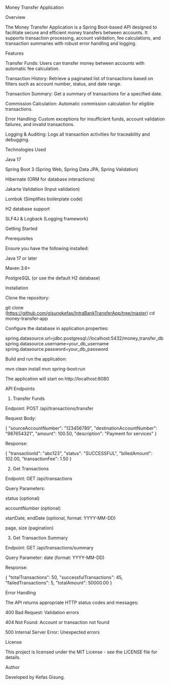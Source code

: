 Money Transfer Application

Overview

The Money Transfer Application is a Spring Boot-based API designed to facilitate secure and efficient money transfers between accounts. It supports transaction processing, account validation, fee calculations, and transaction summaries with robust error handling and logging.

Features

Transfer Funds: Users can transfer money between accounts with automatic fee calculation.

Transaction History: Retrieve a paginated list of transactions based on filters such as account number, status, and date range.

Transaction Summary: Get a summary of transactions for a specified date.

Commission Calculation: Automatic commission calculation for eligible transactions.

Error Handling: Custom exceptions for insufficient funds, account validation failures, and invalid transactions.

Logging & Auditing: Logs all transaction activities for traceability and debugging.

Technologies Used

Java 17

Spring Boot 3 (Spring Web, Spring Data JPA, Spring Validation)

Hibernate (ORM for database interactions)

Jakarta Validation (Input validation)

Lombok (Simplifies boilerplate code)

H2 database support

SLF4J & Logback (Logging framework)

Getting Started

Prerequisites

Ensure you have the following installed:

Java 17 or later

Maven 3.6+

PostgreSQL (or use the default H2 database)

Installation

Clone the repository:

git clone (https://github.com/gisungkefas/IntraBankTransferApp/tree/master)
cd money-transfer-app

Configure the database in application.properties:

spring.datasource.url=jdbc:postgresql://localhost:5432/money_transfer_db
spring.datasource.username=your_db_username
spring.datasource.password=your_db_password

Build and run the application:

mvn clean install
mvn spring-boot:run

The application will start on http://localhost:8080

API Endpoints

1. Transfer Funds

Endpoint: POST /api/transactions/transfer

Request Body:

{
  "sourceAccountNumber": "123456789",
  "destinationAccountNumber": "987654321",
  "amount": 100.50,
  "description": "Payment for services"
}

Response:

{
  "transactionId": "abc123",
  "status": "SUCCESSFUL",
  "billedAmount": 102.00,
  "transactionFee": 1.50
}

2. Get Transactions

Endpoint: GET /api/transactions

Query Parameters:

status (optional)

accountNumber (optional)

startDate, endDate (optional, format: YYYY-MM-DD)

page, size (pagination)

3. Get Transaction Summary

Endpoint: GET /api/transactions/summary

Query Parameter: date (format: YYYY-MM-DD)

Response:

{
  "totalTransactions": 50,
  "successfulTransactions": 45,
  "failedTransactions": 5,
  "totalAmount": 50000.00
}

Error Handling

The API returns appropriate HTTP status codes and messages:

400 Bad Request: Validation errors

404 Not Found: Account or transaction not found

500 Internal Server Error: Unexpected errors

License

This project is licensed under the MIT License - see the LICENSE file for details.

Author

Developed by Kefas Gisung.
